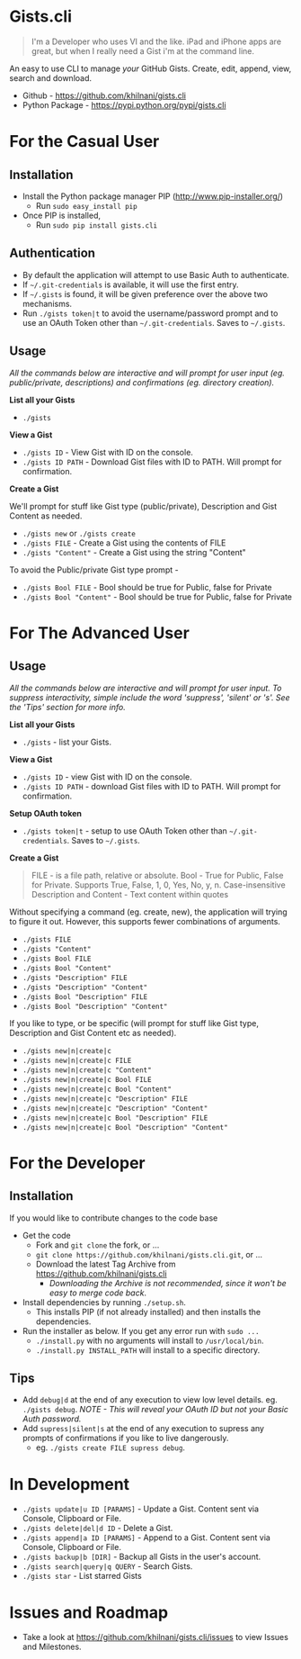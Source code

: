 # Gists.cli


> I'm a Developer who uses VI and the like. iPad and iPhone apps are great, but when I really need a Gist i'm at the command line. 

An easy to use CLI to manage *your* GitHub Gists. Create, edit, append, view, search and download. 

- Github - https://github.com/khilnani/gists.cli 
- Python Package - https://pypi.python.org/pypi/gists.cli

# For the Casual User

## Installation

- Install the Python package manager PIP (http://www.pip-installer.org/)
  - Run `sudo easy_install pip`
- Once PIP is installed, 
  - Run `sudo pip install gists.cli`

## Authentication


- By default the application will attempt to use Basic Auth to authenticate. 
- If `~/.git-credentials` is available, it will use the first entry. 
- If  `~/.gists` is found, it will be given preference over the above two mechanisms.
- Run `./gists token|t` to avoid the username/password prompt and to use an OAuth Token other than `~/.git-credentials`. Saves to `~/.gists`.

## Usage


*All the commands below are interactive and will prompt for user input (eg. public/private, descriptions) and confirmations (eg. directory creation).*

**List all your Gists**

- `./gists`

**View a Gist**

- `./gists ID` - View Gist with ID on the console.
- `./gists ID PATH` - Download Gist files with ID to PATH. Will prompt for confirmation.


**Create a Gist**

We'll prompt for stuff like Gist type (public/private), Description and Gist Content as needed.

- `./gists new` or `./gists create`
- `./gists FILE` - Create a Gist using the contents of FILE
- `./gists "Content"` - Create a Gist using the string "Content"

To avoid the Public/private Gist type prompt -

- `./gists Bool FILE` - Bool should be true for Public, false for Private
- `./gists Bool "Content"` - Bool should be true for Public, false for Private



# For The Advanced User


## Usage


*All the commands below are interactive and will prompt for user input.*
*To suppress interactivity, simple include the word 'suppress', 'silent' or 's'. See the 'Tips' section for more info.*

**List all your Gists**

- `./gists` - list your Gists.

**View a Gist**

- `./gists ID` - view Gist with ID on the console.
- `./gists ID PATH` - download Gist files with ID to PATH. Will prompt for confirmation.

**Setup OAuth token**

- `./gists token|t` - setup to use OAuth Token other than `~/.git-credentials`. Saves to `~/.gists`.

**Create a Gist**

> FILE - is a file path, relative or absolute.
> Bool - True for Public, False for Private. Supports True, False, 1, 0, Yes, No, y, n. Case-insensitive
> Description and Content - Text content within quotes


Without specifying a command (eg. create, new), the application will trying to figure it out. However, this supports fewer combinations of arguments.

- `./gists FILE`
- `./gists "Content"`
- `./gists Bool FILE`
- `./gists Bool "Content"`
- `./gists "Description" FILE`
- `./gists "Description" "Content"`
- `./gists Bool "Description" FILE`
- `./gists Bool "Description" "Content"`


If you like to type, or be specific (will prompt for stuff like Gist type, Description and Gist Content etc as needed).

- `./gists new|n|create|c`
- `./gists new|n|create|c FILE`
- `./gists new|n|create|c "Content"`
- `./gists new|n|create|c Bool FILE`
- `./gists new|n|create|c Bool "Content"`
- `./gists new|n|create|c "Description" FILE`
- `./gists new|n|create|c "Description" "Content"`
- `./gists new|n|create|c Bool "Description" FILE`
- `./gists new|n|create|c Bool "Description" "Content"`


# For the Developer

## Installation

If you would like to contribute changes to the code base

- Get the code
  - Fork and `git clone` the fork, or ...
  - `git clone https://github.com/khilnani/gists.cli.git`, or ...
  - Download the latest Tag Archive from https://github.com/khilnani/gists.cli  
    - *Downloading the Archive is not recommended, since it won't be easy to merge code back*.
- Install dependencies by running `./setup.sh`. 
  - This installs PIP (if not already installed) and then installs the dependencies.
- Run the installer as below. If you get any error run with `sudo ...`
  - `./install.py` with no arguments will install to `/usr/local/bin`.
  - `./install.py INSTALL_PATH` will install to a specific directory.
  
## Tips

- Add `debug|d` at the end of any execution to view low level details. eg. `./gists debug`. *NOTE - This will reveal your OAuth ID but not your Basic Auth password.*
- Add `supress|silent|s` at the end of any execution to supress any prompts of confirmations if you like to live dangerously. 
  - eg. `./gists create FILE supress debug`. 

# In Development

- `./gists update|u ID [PARAMS]` - Update a Gist. Content sent via Console, Clipboard or File.
- `./gists delete|del|d ID` - Delete a Gist.
- `./gists append|a ID [PARAMS]` - Append to a Gist. Content sent via Console, Clipboard or File.
- `./gists backup|b [DIR]` - Backup all Gists in the user's account.
- `./gists search|query|q QUERY` - Search Gists.
- `./gists star` - List starred Gists

# Issues and Roadmap

- Take a look at https://github.com/khilnani/gists.cli/issues to view Issues and Milestones.


